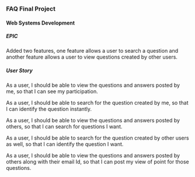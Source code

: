 ### **FAQ Final Project**

#### Web Systems Development

##### EPIC

Added two features, one feature allows a user to search a question and 
another feature allows a user to view questions created by other users.

##### User Story

As a user, I should be able to view the questions and answers posted by me, so that I can see my participation.

As a user, I should be able to search for the question created by me, so that I can identify the question instantly.

As a user, I should be able to view the questions and answers posted by others, so that I can search for questions I want.

As a user, I should be able to search for the question created by other users as well, so that I can identify the question I want.

As a user, I should be able to view the questions and answers posted by others along with their email Id, so that I can post my view of point for those questions.


